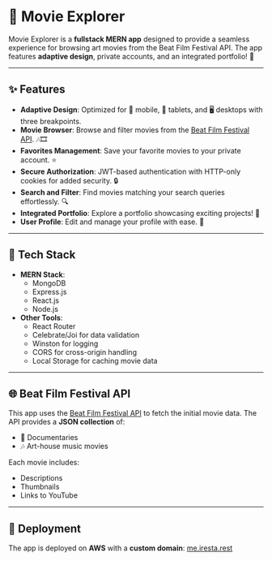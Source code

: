 # 🎥 Movie Explorer

Movie Explorer is a **fullstack MERN app** designed to provide a seamless experience for browsing art movies from the Beat Film Festival API. The app features **adaptive design**, private accounts, and an integrated portfolio! 🚀

---

## ✨ Features

- **Adaptive Design**: Optimized for 📱 mobile, 📱 tablets, and 🖥️ desktops with three breakpoints.
- **Movie Browser**: Browse and filter movies from the [Beat Film Festival API](https://beatfilmfestival.ru). 🎶🎞️
- **Favorites Management**: Save your favorite movies to your private account. ⭐
- **Secure Authorization**: JWT-based authentication with HTTP-only cookies for added security. 🔒
- **Search and Filter**: Find movies matching your search queries effortlessly. 🔍
- **Integrated Portfolio**: Explore a portfolio showcasing exciting projects! 🎨
- **User Profile**: Edit and manage your profile with ease. 👤

---

## 🔧 Tech Stack

- **MERN Stack**:
  - MongoDB
  - Express.js
  - React.js
  - Node.js
- **Other Tools**:
  - React Router
  - Celebrate/Joi for data validation
  - Winston for logging
  - CORS for cross-origin handling
  - Local Storage for caching movie data

---

## 🌐 Beat Film Festival API

This app uses the [Beat Film Festival API](https://beatfilmfestival.ru) to fetch the initial movie data. The API provides a **JSON collection** of:

- 🎥 Documentaries
- 🎶 Art-house music movies

Each movie includes:

- Descriptions
- Thumbnails
- Links to YouTube

---

## 🚀 Deployment

The app is deployed on **AWS** with a **custom domain**: [me.iresta.rest](https://me.iresta.rest)
